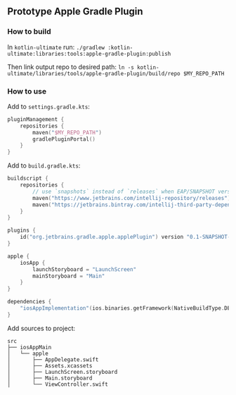 Prototype Apple Gradle Plugin
-----------------------------

### How to build

In `kotlin-ultimate` run:
`./gradlew :kotlin-ultimate:libraries:tools:apple-gradle-plugin:publish`

Then link output repo to desired path:
`ln -s kotlin-ultimate/libraries/tools/apple-gradle-plugin/build/repo $MY_REPO_PATH`

### How to use

Add to `settings.gradle.kts`:

```kotlin
pluginManagement {
    repositories {
        maven("$MY_REPO_PATH")
        gradlePluginPortal()
    }
}
```

Add to `build.gradle.kts`:

```kotlin
buildscript {
    repositories {
        // use `snapshots` instead of `releases` when EAP/SNAPSHOT version was used for `versions.intellijSdk`
        maven("https://www.jetbrains.com/intellij-repository/releases")
        maven("https://jetbrains.bintray.com/intellij-third-party-dependencies/")
    }
}

plugins {
    id("org.jetbrains.gradle.apple.applePlugin") version "0.1-SNAPSHOT-192.6262.58"
}

apple {
    iosApp {
        launchStoryboard = "LaunchScreen"
        mainStoryboard = "Main"
    }
}

dependencies {
    "iosAppImplementation"(ios.binaries.getFramework(NativeBuildType.DEBUG).linkTask.outputs.files)
}
```

Add sources to project:

```
src
├── iosAppMain
│   └── apple
│       ├── AppDelegate.swift
│       ├── Assets.xcassets
│       ├── LaunchScreen.storyboard
│       ├── Main.storyboard
│       └── ViewController.swift
```